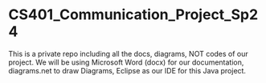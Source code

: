 # CS401_Communication_Project_Sp24

This is a private repo including all the docs, diagrams, NOT codes of our project.
We will be using Microsoft Word (docx) for our documentation, diagrams.net to draw Diagrams, Eclipse as our IDE for this Java project.
